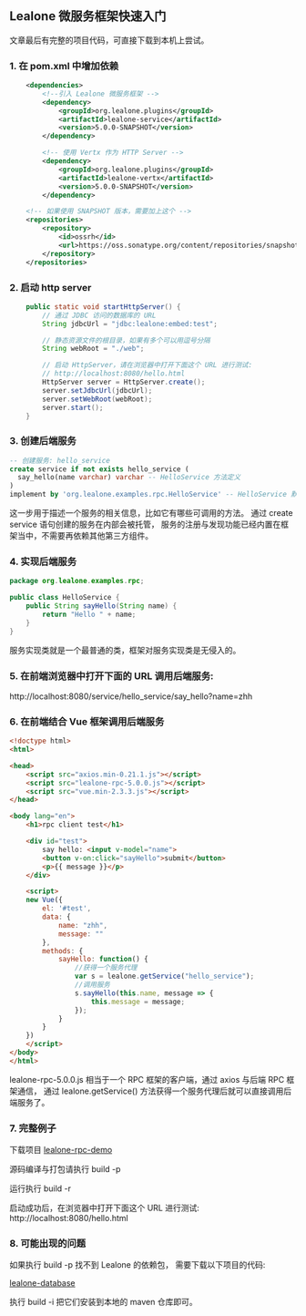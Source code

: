 ## Lealone 微服务框架快速入门

文章最后有完整的项目代码，可直接下载到本机上尝试。

### 1. 在 pom.xml 中增加依赖

```xml
    <dependencies>
        <!--引入 Lealone 微服务框架 -->
        <dependency>
            <groupId>org.lealone.plugins</groupId>
            <artifactId>lealone-service</artifactId>
            <version>5.0.0-SNAPSHOT</version>
        </dependency>

        <!-- 使用 Vertx 作为 HTTP Server -->
        <dependency>
            <groupId>org.lealone.plugins</groupId>
            <artifactId>lealone-vertx</artifactId>
            <version>5.0.0-SNAPSHOT</version>
        </dependency>

    <!-- 如果使用 SNAPSHOT 版本，需要加上这个 -->
    <repositories>
        <repository>
            <id>ossrh</id>
            <url>https://oss.sonatype.org/content/repositories/snapshots</url>
        </repository>
    </repositories>
```

### 2. 启动 http server

```java
    public static void startHttpServer() {
        // 通过 JDBC 访问的数据库的 URL
        String jdbcUrl = "jdbc:lealone:embed:test";

        // 静态资源文件的根目录，如果有多个可以用逗号分隔
        String webRoot = "./web";

        // 启动 HttpServer，请在浏览器中打开下面这个 URL 进行测试:
        // http://localhost:8080/hello.html
        HttpServer server = HttpServer.create();
        server.setJdbcUrl(jdbcUrl);
        server.setWebRoot(webRoot);
        server.start();
    }
```

### 3. 创建后端服务

```sql
-- 创建服务: hello_service
create service if not exists hello_service (
  say_hello(name varchar) varchar -- HelloService 方法定义
)
implement by 'org.lealone.examples.rpc.HelloService' -- HelloService 默认实现类
```

这一步用于描述一个服务的相关信息，比如它有哪些可调用的方法。
通过 create service 语句创建的服务在内部会被托管，
服务的注册与发现功能已经内置在框架当中，不需要再依赖其他第三方组件。


### 4. 实现后端服务

```java
package org.lealone.examples.rpc;

public class HelloService {
    public String sayHello(String name) {
        return "Hello " + name;
    }
}
```

服务实现类就是一个最普通的类，框架对服务实现类是无侵入的。


### 5. 在前端浏览器中打开下面的 URL 调用后端服务:

http://localhost:8080/service/hello_service/say_hello?name=zhh


### 6. 在前端结合 Vue 框架调用后端服务

```html
<!doctype html>
<html>

<head>
    <script src="axios.min-0.21.1.js"></script>
    <script src="lealone-rpc-5.0.0.js"></script>
    <script src="vue.min-2.3.3.js"></script>
</head>

<body lang="en">
    <h1>rpc client test</h1>

    <div id="test">
        say hello: <input v-model="name">
        <button v-on:click="sayHello">submit</button>
        <p>{{ message }}</p>
    </div>

    <script> 
    new Vue({
        el: '#test',
        data: {
            name: "zhh",
            message: ""
        },
        methods: {
            sayHello: function() {
                //获得一个服务代理
                var s = lealone.getService("hello_service");
                //调用服务
                s.sayHello(this.name, message => {
                    this.message = message;
                });
            }
        }
    })
    </script>
</body>
</html>
```

lealone-rpc-5.0.0.js 相当于一个 RPC 框架的客户端，通过 axios 与后端 RPC 框架通信，
通过 lealone.getService() 方法获得一个服务代理后就可以直接调用后端服务了。



### 7. 完整例子

下载项目 [lealone-rpc-demo](https://github.com/lealone/Lealone-Examples/tree/main/rpc-demo)

源码编译与打包请执行 build -p

运行执行 build -r

启动成功后，在浏览器中打开下面这个 URL 进行测试:
http://localhost:8080/hello.html



### 8. 可能出现的问题

如果执行 build -p 找不到 Lealone 的依赖包，
需要下载以下项目的代码: 

[lealone-database](https://github.com/lealone/Lealone)


执行 build -i 把它们安装到本地的 maven 仓库即可。

